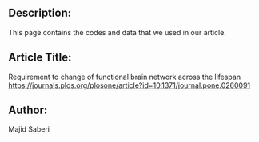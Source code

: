 ## Description:
This page contains the codes and data that we used in our article.

## Article Title:
Requirement to change of functional brain network across the lifespan
https://journals.plos.org/plosone/article?id=10.1371/journal.pone.0260091

## Author:
Majid Saberi

